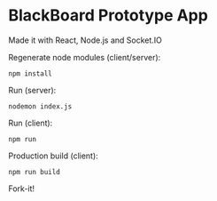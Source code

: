 # BlackBoard Prototype App

Made it with React, Node.js and Socket.IO

Regenerate node modules (client/server):

`npm install`

Run (server):

`nodemon index.js`

Run (client):

`npm run`


Production build (client):

`npm run build`

Fork-it!